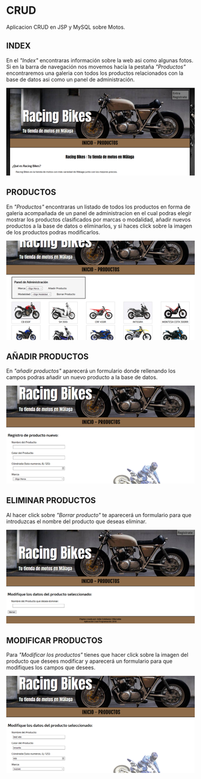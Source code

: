 # CRUD

Aplicacion CRUD en JSP y MySQL sobre Motos.

## INDEX

En el *"Index"* encontraras información sobre la web asi como algunas fotos.
Si en la barra de navegación nos movemos hacía la pestaña *"Productos"*
encontraremos una galeria con todos los productos relacionados con la base
de datos asi como un panel de administración.

<img src="capturas/captura01.PNG">

## PRODUCTOS

En *"Productos"* encontraras un listado de todos los productos en forma de galeria
acompañada de un panel de administracion en el cual podras elegir mostrar los 
productos clasificados por marcas o modalidad, añadir nuevos productos a la base
de datos o eliminarlos, y si haces click sobre la imagen de los productos podras
modificarlos.

<img src="capturas/captura02.PNG">

## AÑADIR PRODUCTOS

En *"añadir productos"* aparecerá un formulario donde rellenando los campos podras añadir
un nuevo producto a la base de datos.

<img src="/capturas/captura03.PNG">

## ELIMINAR PRODUCTOS

Al hacer click sobre *"Borrar producto"* te aparecerá un formulario para que introduzcas
el nombre del producto que deseas eliminar.

<img src="/capturas/captura04.PNG">

## MODIFICAR PRODUCTOS

Para *"Modificar los productos"* tienes que hacer click sobre la imagen del producto que desees
modificar y aparecerá un formulario para que modifiques los campos que desees.

<img src="/capturas/captura05.PNG">






